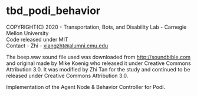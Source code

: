 # tbd_podi_behavior
COPYRIGHT(C) 2020 - Transportation, Bots, and Disability Lab - Carnegie Mellon University    
Code released under MIT   
Contact - Zhi - xiangzht@alumni.cmu.edu   

The beep.wav sound file used was downloaded from http://soundbible.com and original made by Mike Koenig who released it under Creative Commons Attribution 3.0. It was modified by Zhi Tan for the study and continued to be released under Creative Commons Attribution 3.0.

Implementation of the Agent Node & Behavior Controller for Podi.